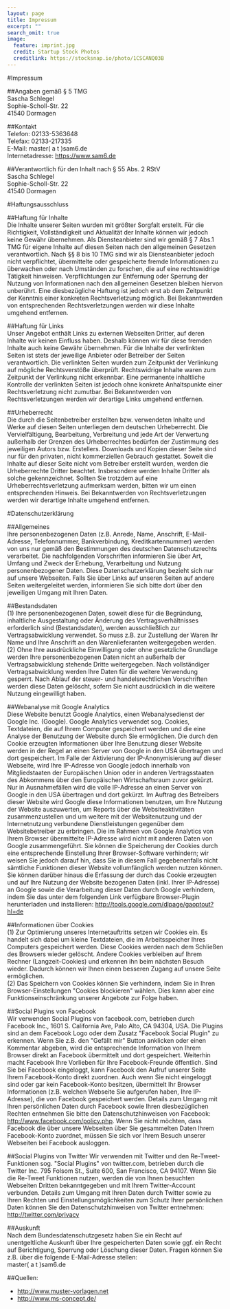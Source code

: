 ```yaml
---
layout: page
title: Impressum
excerpt: ""
search_omit: true
image:
  feature: imprint.jpg
  credit: Startup Stock Photos
  creditlink: https://stocksnap.io/photo/1CSCANQ03B
---
```


#Impressum

##Angaben gem&auml;&szlig; &sect; 5 TMG  
Sascha Schlegel  
Sophie-Scholl-Str. 22  
41540 Dormagen  

##Kontakt  
Telefon: 02133-5363648  
Telefax: 02133-217335  
E-Mail: master( a t )sam6.de  
Internetadresse: <https://www.sam6.de>  

##Verantwortlich f&uuml;r den Inhalt nach &sect; 55 Abs. 2 RStV  
Sascha Schlegel  
Sophie-Scholl-Str. 22  
41540 Dormagen  

#Haftungsausschluss  

##Haftung f&uuml;r Inhalte  
Die Inhalte unserer Seiten wurden mit gr&ouml;&szlig;ter Sorgfalt erstellt. F&uuml;r die Richtigkeit, Vollst&auml;ndigkeit und Aktualit&auml;t der Inhalte k&ouml;nnen wir jedoch keine Gew&auml;hr &uuml;bernehmen. Als Diensteanbieter sind wir gem&auml;&szlig; &sect; 7 Abs.1 TMG f&uuml;r eigene Inhalte auf diesen Seiten nach den allgemeinen Gesetzen verantwortlich. Nach &sect;&sect; 8 bis 10 TMG sind wir als Diensteanbieter jedoch nicht verpflichtet, &uuml;bermittelte oder gespeicherte fremde Informationen zu &uuml;berwachen oder nach Umst&auml;nden zu forschen, die auf eine rechtswidrige T&auml;tigkeit hinweisen. Verpflichtungen zur Entfernung oder Sperrung der Nutzung von Informationen nach den allgemeinen Gesetzen bleiben hiervon unber&uuml;hrt. Eine diesbez&uuml;gliche Haftung ist jedoch erst ab dem Zeitpunkt der Kenntnis einer konkreten Rechtsverletzung m&ouml;glich. Bei Bekanntwerden von entsprechenden Rechtsverletzungen werden wir diese Inhalte umgehend entfernen.  

##Haftung f&uuml;r Links  
Unser Angebot enth&auml;lt Links zu externen Webseiten Dritter, auf deren Inhalte wir keinen Einfluss haben. Deshalb k&ouml;nnen wir f&uuml;r diese fremden Inhalte auch keine Gew&auml;hr &uuml;bernehmen. F&uuml;r die Inhalte der verlinkten Seiten ist stets der jeweilige Anbieter oder Betreiber der Seiten verantwortlich. Die verlinkten Seiten wurden zum Zeitpunkt der Verlinkung auf m&ouml;gliche Rechtsverst&ouml;&szlig;e &uuml;berpr&uuml;ft. Rechtswidrige Inhalte waren zum Zeitpunkt der Verlinkung nicht erkennbar. Eine permanente inhaltliche Kontrolle der verlinkten Seiten ist jedoch ohne konkrete Anhaltspunkte einer Rechtsverletzung nicht zumutbar. Bei Bekanntwerden von Rechtsverletzungen werden wir derartige Links umgehend entfernen.  

##Urheberrecht  
Die durch die Seitenbetreiber erstellten bzw. verwendeten Inhalte und Werke auf diesen Seiten unterliegen dem deutschen Urheberrecht. Die Vervielf&auml;ltigung, Bearbeitung, Verbreitung und jede Art der Verwertung au&szlig;erhalb der Grenzen des Urheberrechtes bed&uuml;rfen der Zustimmung des jeweiligen Autors bzw. Erstellers. Downloads und Kopien dieser Seite sind nur f&uuml;r den privaten, nicht kommerziellen Gebrauch gestattet. Soweit die Inhalte auf dieser Seite nicht vom Betreiber erstellt wurden, werden die Urheberrechte Dritter beachtet. Insbesondere werden Inhalte Dritter als solche gekennzeichnet. Sollten Sie trotzdem auf eine Urheberrechtsverletzung aufmerksam werden, bitten wir um einen entsprechenden Hinweis. Bei Bekanntwerden von Rechtsverletzungen werden wir derartige Inhalte umgehend entfernen.  

#Datenschutzerkl&auml;rung  

##Allgemeines  
Ihre personenbezogenen Daten (z.B. Anrede, Name, Anschrift, E-Mail-Adresse, Telefonnummer, Bankverbindung, Kreditkartennummer) werden von uns nur gem&auml;&szlig; den Bestimmungen des deutschen Datenschutzrechts verarbeitet. Die nachfolgenden Vorschriften informieren Sie &uuml;ber Art, Umfang und Zweck der Erhebung, Verarbeitung und Nutzung personenbezogener Daten. Diese Datenschutzerkl&auml;rung bezieht sich nur auf unsere Webseiten. Falls Sie &uuml;ber Links auf unseren Seiten auf andere Seiten weitergeleitet werden, informieren Sie sich bitte dort &uuml;ber den jeweiligen Umgang mit Ihren Daten.  

##Bestandsdaten  
(1) Ihre personenbezogenen Daten, soweit diese f&uuml;r die Begr&uuml;ndung, inhaltliche Ausgestaltung oder &Auml;nderung des Vertragsverh&auml;ltnisses erforderlich sind (Bestandsdaten), werden ausschlie&szlig;lich zur Vertragsabwicklung verwendet. So muss z.B. zur Zustellung der Waren Ihr Name und Ihre Anschrift an den Warenlieferanten weitergegeben werden.  
(2) Ohne Ihre ausdr&uuml;ckliche Einwilligung oder ohne gesetzliche Grundlage werden Ihre personenbezogenen Daten nicht an au&szlig;erhalb der Vertragsabwicklung stehende Dritte weitergegeben. Nach vollst&auml;ndiger Vertragsabwicklung werden Ihre Daten f&uuml;r die weitere Verwendung gesperrt. Nach Ablauf der steuer- und handelsrechtlichen Vorschriften werden diese Daten gel&ouml;scht, sofern Sie nicht ausdr&uuml;cklich in die weitere Nutzung eingewilligt haben.  

##Webanalyse mit Google Analytics  
Diese Website benutzt Google Analytics, einen Webanalysedienst der Google Inc. (Google). Google Analytics verwendet sog. Cookies, Textdateien, die auf Ihrem Computer gespeichert werden und die eine Analyse der Benutzung der Website durch Sie erm&ouml;glichen. Die durch den Cookie erzeugten Informationen &uuml;ber Ihre Benutzung dieser Website werden in der Regel an einen Server von Google in den USA &uuml;bertragen und dort gespeichert. Im Falle der Aktivierung der IP-Anonymisierung auf dieser Webseite, wird Ihre IP-Adresse von Google jedoch innerhalb von Mitgliedstaaten der Europ&auml;ischen Union oder in anderen Vertragsstaaten des Abkommens &uuml;ber den Europ&auml;ischen Wirtschaftsraum zuvor gek&uuml;rzt. Nur in Ausnahmef&auml;llen wird die volle IP-Adresse an einen Server von Google in den USA &uuml;bertragen und dort gek&uuml;rzt. Im Auftrag des Betreibers dieser Website wird Google diese Informationen benutzen, um Ihre Nutzung der Website auszuwerten, um Reports &uuml;ber die Websiteaktivit&auml;ten zusammenzustellen und um weitere mit der Websitenutzung und der Internetnutzung verbundene Dienstleistungen gegen&uuml;ber dem Websitebetreiber zu erbringen. Die im Rahmen von Google Analytics von Ihrem Browser &uuml;bermittelte IP-Adresse wird nicht mit anderen Daten von Google zusammengef&uuml;hrt. Sie k&ouml;nnen die Speicherung der Cookies durch eine entsprechende Einstellung Ihrer Browser-Software verhindern; wir weisen Sie jedoch darauf hin, dass Sie in diesem Fall gegebenenfalls nicht s&auml;mtliche Funktionen dieser Website vollumf&auml;nglich werden nutzen k&ouml;nnen. Sie k&ouml;nnen dar&uuml;ber hinaus die Erfassung der durch das Cookie erzeugten und auf Ihre Nutzung der Website bezogenen Daten (inkl. Ihrer IP-Adresse) an Google sowie die Verarbeitung dieser Daten durch Google verhindern, indem Sie das unter dem folgenden Link verf&uuml;gbare Browser-Plugin herunterladen und installieren: <http://tools.google.com/dlpage/gaoptout?hl=de>  

##Informationen &uuml;ber Cookies  
(1) Zur Optimierung unseres Internetauftritts setzen wir Cookies ein. Es handelt sich dabei um kleine Textdateien, die im Arbeitsspeicher Ihres Computers gespeichert werden. Diese Cookies werden nach dem Schlie&szlig;en des Browsers wieder gel&ouml;scht. Andere Cookies verbleiben auf Ihrem Rechner (Langzeit-Cookies) und erkennen ihn beim n&auml;chsten Besuch wieder. Dadurch k&ouml;nnen wir Ihnen einen besseren Zugang auf unsere Seite erm&ouml;glichen.  
(2) Das Speichern von Cookies k&ouml;nnen Sie verhindern, indem Sie in Ihren Browser-Einstellungen &quot;Cookies blockieren&quot; w&auml;hlen. Dies kann aber eine Funktionseinschr&auml;nkung unserer Angebote zur Folge haben.  

##Social Plugins von Facebook  
Wir verwenden Social Plugins von facebook.com, betrieben durch Facebook Inc., 1601 S. California Ave, Palo Alto, CA 94304, USA. Die Plugins sind an dem Facebook Logo oder dem Zusatz "Facebook Social Plugin" zu erkennen. Wenn Sie z.B. den "Gefällt mir" Button anklicken oder einen Kommentar abgeben, wird die entsprechende Information von Ihrem Browser direkt an Facebook übermittelt und dort gespeichert. Weiterhin macht Facebook Ihre Vorlieben für Ihre Facebook-Freunde öffentlich. Sind Sie bei Facebook eingeloggt, kann Facebook den Aufruf unserer Seite Ihrem Facebook-Konto direkt zuordnen. Auch wenn Sie nicht eingeloggt sind oder gar kein Facebook-Konto besitzen, übermittelt Ihr Browser Informationen (z.B. welchen Webseite Sie aufgerufen haben, Ihre IP-Adresse), die von Facebook gespeichert werden. Details zum Umgang mit Ihren persönlichen Daten durch Facebook sowie Ihren diesbezüglichen Rechten entnehmen Sie bitte den Datenschutzhinweisen von Facebook: <http://www.facebook.com/policy.php>. Wenn Sie nicht möchten, dass Facebook die über unsere Webseiten über Sie gesammelten Daten Ihrem Facebook-Konto zuordnet, müssen Sie sich vor Ihrem Besuch unserer Webseiten bei Facebook ausloggen.

##Social Plugins von Twitter
Wir verwenden mit Twitter und den Re-Tweet-Funktionen sog. "Social Plugins" von twitter.com, betrieben durch die Twitter Inc. 795 Folsom St., Suite 600, San Francisco, CA 94107. Wenn Sie die Re-Tweet Funktionen nutzen, werden die von Ihnen besuchten Webseiten Dritten bekanntgegeben und mit Ihrem Twitter-Account verbunden. Details zum Umgang mit Ihren Daten durch Twitter sowie zu Ihren Rechten und Einstellungsmöglichkeiten zum Schutz Ihrer persönlichen Daten können Sie den Datenschutzhinweisen von Twitter entnehmen: <http://twitter.com/privacy>

##Auskunft  
Nach dem Bundesdatenschutzgesetz haben Sie ein Recht auf unentgeltliche Auskunft &uuml;ber Ihre gespeicherten Daten sowie ggf. ein Recht auf Berichtigung, Sperrung oder L&ouml;schung dieser Daten. Fragen k&ouml;nnen Sie z.B. &uuml;ber die folgende E-Mail-Adresse stellen:  
master( a t )sam6.de

##Quellen:
- <http://www.muster-vorlagen.net>  
- <http://www.ms-concept.de/>
